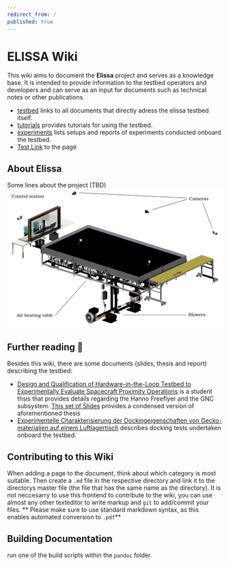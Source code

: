 ```yaml
---
redirect_from: /
published: true
---
```


# ELISSA Wiki

This wiki aims to document the **Elissa** project and serves as a knowledge base. It is intended to provide 
information to the testbed operators and developers and can serve as an input for documents such as technical notes or other publications.


* [testbed](testbed/testbed) links to all documents that directly adress the elissa testbed itself.
* [tutorials](tutorials/tutorials) provides tutorials for using the testbed.
* [experiments](experiments/experiments) lists setups and reports of experiments conducted onboard the testbed.
* [Test Link](overview/overview.md) to the page

## About Elissa
Some lines about the project (TBD)
![the elissa testbed](graphics/elissa.png)

## Further reading 📕
Besides this wiki, there are some documents (slides, thesis and report) describing the testbed:

* [Design and Qualification of Hardware-in-the-Loop Testbed to Experimentally Evaluate Spacecraft Proximity Operations](documents/thesislasse2020.pdf) is a student thsis that provides details regarding the Hanno Freeflyer and the GNC subsystem. [This set of Slides](documents/talklasse2020.pdf) provides a condensed version of aforementioned thesis
* [Experimentelle Charakterisierung der Dockingeigenschaften von Gecko-materialien auf einem Luftlagertisch](documents/rftp2020.pdf) describes docking tests undertaken onboard the testbed.

## Contributing to this Wiki
When adding a page to the document, think about which category is most suitable. Then create a `.md` file in the respective directory and link it to the directorys master file (the file that has the same name as the directory). It is not neccesarry to use this frontend to contribute to the wiki, you can use almost any other texteditor to write markup and `git` to add/commit your files. ** Please make sure to use standard markdown syntax, as this enables automated conversion to `.pdf`**

## Building Documentation
run one of the build scripts within the `pandoc` folder.

